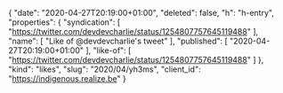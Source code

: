 {
  "date": "2020-04-27T20:19:00+01:00",
  "deleted": false,
  "h": "h-entry",
  "properties": {
    "syndication": [
      "https://twitter.com/devdevcharlie/status/1254807757645119488"
    ],
    "name": [
      "Like of @devdevcharlie's tweet"
    ],
    "published": [
      "2020-04-27T20:19:00+01:00"
    ],
    "like-of": [
      "https://twitter.com/devdevcharlie/status/1254807757645119488"
    ]
  },
  "kind": "likes",
  "slug": "2020/04/yh3ms",
  "client_id": "https://indigenous.realize.be"
}
